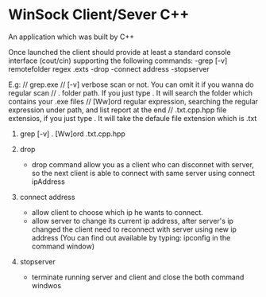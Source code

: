# WinSock Client/Sever C++
An application which was built by C++

Once launched the client should provide at least a standard console interface (cout/cin) supporting the following commands:
-grep [-v] remotefolder regex .exts
-drop
-connect address
-stopserver


E.g: 
   // grep.exe 
   // [-v]           verbose scan or not. You can omit it if you wanna do regular scan
   // .              folder path. If you just type . It will search the folder which contains your .exe files 
   // [Ww]ord        regular expression, searching the regular expression under path, and list report at the end 
   // .txt.cpp.hpp   file extensios, if you just type . It will take the defaule file extension which is .txt
1. grep [-v] . [Ww]ord .txt.cpp.hpp 


2. drop 
   - drop command allow you as a client who can disconnet with server, so the next client is able to connect with same server using connect ipAddress
 
3. connect address
   - allow client to choose which ip he wants to connect. 
   - allow server to change its current ip address, after server's ip changed the client need to reconnect with server using new ip address
   (You can find out available by typing: ipconfig in the command window)

4. stopserver 
   - terminate running server and client and close the both command windwos 

